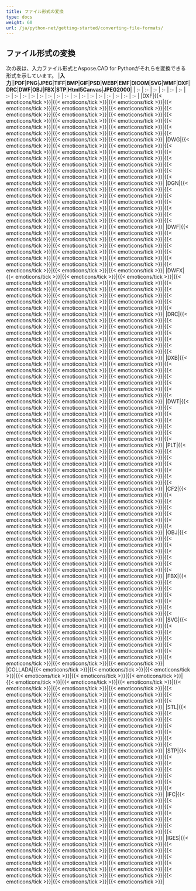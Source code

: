 ```yaml
---
title: ファイル形式の変換
type: docs
weight: 60
url: /ja/python-net/getting-started/converting-file-formats/
---
```


## **ファイル形式の変換**

次の表は、入力ファイル形式とAspose.CAD for Pythonがそれらを変換できる形式を示しています。
|**入力**||**PDF**|**PNG**|**JPEG**|**TIFF**|**BMP**|**GIF**|**PSD**|**WEBP**|**EMF**|**DICOM**|**SVG**|**WMF**|**DXF**|**DRC**|**DWF**|**OBJ**|**FBX**|**STP**|**Html5Canvas**|**JPEG2000**|
| :- | :- | :- | :- | :- | :- | :- | :- | :- | :- | :- | :- | :- | :- | :- | :- | :- | :- |  :- | :- | :- | :- |
|DXF|{{< emoticons/tick >}}|{{< emoticons/tick >}}|{{< emoticons/tick >}}|{{< emoticons/tick >}}|{{< emoticons/tick >}}|{{< emoticons/tick >}}|{{< emoticons/tick >}}|{{< emoticons/tick >}}|{{< emoticons/tick >}}|{{< emoticons/tick >}}|{{< emoticons/tick >}}|{{< emoticons/tick >}}|{{< emoticons/tick >}}|{{< emoticons/tick >}}|{{< emoticons/tick >}}|{{< emoticons/tick >}}|{{< emoticons/tick >}}|{{< emoticons/tick >}}|{{< emoticons/tick >}}|{{< emoticons/tick >}}|{{< emoticons/tick >}}|
|DWG|{{< emoticons/tick >}}|{{< emoticons/tick >}}|{{< emoticons/tick >}}|{{< emoticons/tick >}}|{{< emoticons/tick >}}|{{< emoticons/tick >}}|{{< emoticons/tick >}}|{{< emoticons/tick >}}|{{< emoticons/tick >}}|{{< emoticons/tick >}}|{{< emoticons/tick >}}|{{< emoticons/tick >}}|{{< emoticons/tick >}}|{{< emoticons/tick >}}|{{< emoticons/tick >}}|{{< emoticons/tick >}}|{{< emoticons/tick >}}|{{< emoticons/tick >}}|{{< emoticons/tick >}}|{{< emoticons/tick >}}|{{< emoticons/tick >}}|
|DGN|{{< emoticons/tick >}}|{{< emoticons/tick >}}|{{< emoticons/tick >}}|{{< emoticons/tick >}}|{{< emoticons/tick >}}|{{< emoticons/tick >}}|{{< emoticons/tick >}}|{{< emoticons/tick >}}|{{< emoticons/tick >}}|{{< emoticons/tick >}}|{{< emoticons/tick >}}|{{< emoticons/tick >}}|{{< emoticons/tick >}}|{{< emoticons/tick >}}|{{< emoticons/tick >}}|{{< emoticons/tick >}}|{{< emoticons/tick >}}|{{< emoticons/tick >}}|{{< emoticons/tick >}}|{{< emoticons/tick >}}|{{< emoticons/tick >}}|
|DWF|{{< emoticons/tick >}}|{{< emoticons/tick >}}|{{< emoticons/tick >}}|{{< emoticons/tick >}}|{{< emoticons/tick >}}|{{< emoticons/tick >}}|{{< emoticons/tick >}}|{{< emoticons/tick >}}|{{< emoticons/tick >}}|{{< emoticons/tick >}}|{{< emoticons/tick >}}|{{< emoticons/tick >}}|{{< emoticons/tick >}}|{{< emoticons/tick >}}|{{< emoticons/tick >}}|{{< emoticons/tick >}}|{{< emoticons/tick >}}|{{< emoticons/tick >}}|{{< emoticons/tick >}}|{{< emoticons/tick >}}|{{< emoticons/tick >}}|
|DWFX|{{< emoticons/tick >}}|{{< emoticons/tick >}}|{{< emoticons/tick >}}|{{< emoticons/tick >}}|{{< emoticons/tick >}}|{{< emoticons/tick >}}|{{< emoticons/tick >}}|{{< emoticons/tick >}}|{{< emoticons/tick >}}|{{< emoticons/tick >}}|{{< emoticons/tick >}}|{{< emoticons/tick >}}|{{< emoticons/tick >}}|{{< emoticons/tick >}}|{{< emoticons/tick >}}|{{< emoticons/tick >}}|{{< emoticons/tick >}}|{{< emoticons/tick >}}|{{< emoticons/tick >}}|{{< emoticons/tick >}}|{{< emoticons/tick >}}|
|DRC|{{< emoticons/tick >}}|{{< emoticons/tick >}}|{{< emoticons/tick >}}|{{< emoticons/tick >}}|{{< emoticons/tick >}}|{{< emoticons/tick >}}|{{< emoticons/tick >}}|{{< emoticons/tick >}}|{{< emoticons/tick >}}|{{< emoticons/tick >}}|{{< emoticons/tick >}}|{{< emoticons/tick >}}|{{< emoticons/tick >}}|{{< emoticons/tick >}}|{{< emoticons/tick >}}|{{< emoticons/tick >}}|{{< emoticons/tick >}}|{{< emoticons/tick >}}|{{< emoticons/tick >}}|{{< emoticons/tick >}}|{{< emoticons/tick >}}|
|DXB|{{< emoticons/tick >}}|{{< emoticons/tick >}}|{{< emoticons/tick >}}|{{< emoticons/tick >}}|{{< emoticons/tick >}}|{{< emoticons/tick >}}|{{< emoticons/tick >}}|{{< emoticons/tick >}}|{{< emoticons/tick >}}|{{< emoticons/tick >}}|{{< emoticons/tick >}}|{{< emoticons/tick >}}|{{< emoticons/tick >}}|{{< emoticons/tick >}}|{{< emoticons/tick >}}|{{< emoticons/tick >}}|{{< emoticons/tick >}}|{{< emoticons/tick >}}|{{< emoticons/tick >}}|{{< emoticons/tick >}}|{{< emoticons/tick >}}|
|DWT|{{< emoticons/tick >}}|{{< emoticons/tick >}}|{{< emoticons/tick >}}|{{< emoticons/tick >}}|{{< emoticons/tick >}}|{{< emoticons/tick >}}|{{< emoticons/tick >}}|{{< emoticons/tick >}}|{{< emoticons/tick >}}|{{< emoticons/tick >}}|{{< emoticons/tick >}}|{{< emoticons/tick >}}|{{< emoticons/tick >}}|{{< emoticons/tick >}}|{{< emoticons/tick >}}|{{< emoticons/tick >}}|{{< emoticons/tick >}}|{{< emoticons/tick >}}|{{< emoticons/tick >}}|{{< emoticons/tick >}}|{{< emoticons/tick >}}|
|PLT|{{< emoticons/tick >}}|{{< emoticons/tick >}}|{{< emoticons/tick >}}|{{< emoticons/tick >}}|{{< emoticons/tick >}}|{{< emoticons/tick >}}|{{< emoticons/tick >}}|{{< emoticons/tick >}}|{{< emoticons/tick >}}|{{< emoticons/tick >}}|{{< emoticons/tick >}}|{{< emoticons/tick >}}|{{< emoticons/tick >}}|{{< emoticons/tick >}}|{{< emoticons/tick >}}|{{< emoticons/tick >}}|{{< emoticons/tick >}}|{{< emoticons/tick >}}|{{< emoticons/tick >}}|{{< emoticons/tick >}}|{{< emoticons/tick >}}|
|CF2|{{< emoticons/tick >}}|{{< emoticons/tick >}}|{{< emoticons/tick >}}|{{< emoticons/tick >}}|{{< emoticons/tick >}}|{{< emoticons/tick >}}|{{< emoticons/tick >}}|{{< emoticons/tick >}}|{{< emoticons/tick >}}|{{< emoticons/tick >}}|{{< emoticons/tick >}}|{{< emoticons/tick >}}|{{< emoticons/tick >}}|{{< emoticons/tick >}}|{{< emoticons/tick >}}|{{< emoticons/tick >}}|{{< emoticons/tick >}}|{{< emoticons/tick >}}|{{< emoticons/tick >}}|{{< emoticons/tick >}}|{{< emoticons/tick >}}|
|OBJ|{{< emoticons/tick >}}|{{< emoticons/tick >}}|{{< emoticons/tick >}}|{{< emoticons/tick >}}|{{< emoticons/tick >}}|{{< emoticons/tick >}}|{{< emoticons/tick >}}|{{< emoticons/tick >}}|{{< emoticons/tick >}}|{{< emoticons/tick >}}|{{< emoticons/tick >}}|{{< emoticons/tick >}}|{{< emoticons/tick >}}|{{< emoticons/tick >}}|{{< emoticons/tick >}}|{{< emoticons/tick >}}|{{< emoticons/tick >}}|{{< emoticons/tick >}}|{{< emoticons/tick >}}|{{< emoticons/tick >}}|{{< emoticons/tick >}}|
|FBX|{{< emoticons/tick >}}|{{< emoticons/tick >}}|{{< emoticons/tick >}}|{{< emoticons/tick >}}|{{< emoticons/tick >}}|{{< emoticons/tick >}}|{{< emoticons/tick >}}|{{< emoticons/tick >}}|{{< emoticons/tick >}}|{{< emoticons/tick >}}|{{< emoticons/tick >}}|{{< emoticons/tick >}}|{{< emoticons/tick >}}|{{< emoticons/tick >}}|{{< emoticons/tick >}}|{{< emoticons/tick >}}|{{< emoticons/tick >}}|{{< emoticons/tick >}}|{{< emoticons/tick >}}|{{< emoticons/tick >}}|{{< emoticons/tick >}}|
|SVG|{{< emoticons/tick >}}|{{< emoticons/tick >}}|{{< emoticons/tick >}}|{{< emoticons/tick >}}|{{< emoticons/tick >}}|{{< emoticons/tick >}}|{{< emoticons/tick >}}|{{< emoticons/tick >}}|{{< emoticons/tick >}}|{{< emoticons/tick >}}|{{< emoticons/tick >}}|{{< emoticons/tick >}}|{{< emoticons/tick >}}|{{< emoticons/tick >}}|{{< emoticons/tick >}}|{{< emoticons/tick >}}|{{< emoticons/tick >}}|{{< emoticons/tick >}}|{{< emoticons/tick >}}|{{< emoticons/tick >}}|{{< emoticons/tick >}}|
|COLLADA|{{< emoticons/tick >}}|{{< emoticons/tick >}}|{{< emoticons/tick >}}|{{< emoticons/tick >}}|{{< emoticons/tick >}}|{{< emoticons/tick >}}|{{< emoticons/tick >}}|{{< emoticons/tick >}}|{{< emoticons/tick >}}|{{< emoticons/tick >}}|{{< emoticons/tick >}}|{{< emoticons/tick >}}|{{< emoticons/tick >}}|{{< emoticons/tick >}}|{{< emoticons/tick >}}|{{< emoticons/tick >}}|{{< emoticons/tick >}}|{{< emoticons/tick >}}|{{< emoticons/tick >}}|{{< emoticons/tick >}}|{{< emoticons/tick >}}|
|STL|{{< emoticons/tick >}}|{{< emoticons/tick >}}|{{< emoticons/tick >}}|{{< emoticons/tick >}}|{{< emoticons/tick >}}|{{< emoticons/tick >}}|{{< emoticons/tick >}}|{{< emoticons/tick >}}|{{< emoticons/tick >}}|{{< emoticons/tick >}}|{{< emoticons/tick >}}|{{< emoticons/tick >}}|{{< emoticons/tick >}}|{{< emoticons/tick >}}|{{< emoticons/tick >}}|{{< emoticons/tick >}}|{{< emoticons/tick >}}|{{< emoticons/tick >}}|{{< emoticons/tick >}}|{{< emoticons/tick >}}|{{< emoticons/tick >}}|
|STP|{{< emoticons/tick >}}|{{< emoticons/tick >}}|{{< emoticons/tick >}}|{{< emoticons/tick >}}|{{< emoticons/tick >}}|{{< emoticons/tick >}}|{{< emoticons/tick >}}|{{< emoticons/tick >}}|{{< emoticons/tick >}}|{{< emoticons/tick >}}|{{< emoticons/tick >}}|{{< emoticons/tick >}}|{{< emoticons/tick >}}|{{< emoticons/tick >}}|{{< emoticons/tick >}}|{{< emoticons/tick >}}|{{< emoticons/tick >}}|{{< emoticons/tick >}}|{{< emoticons/tick >}}|{{< emoticons/tick >}}|{{< emoticons/tick >}}|
|IFC|{{< emoticons/tick >}}|{{< emoticons/tick >}}|{{< emoticons/tick >}}|{{< emoticons/tick >}}|{{< emoticons/tick >}}|{{< emoticons/tick >}}|{{< emoticons/tick >}}|{{< emoticons/tick >}}|{{< emoticons/tick >}}|{{< emoticons/tick >}}|{{< emoticons/tick >}}|{{< emoticons/tick >}}|{{< emoticons/tick >}}|{{< emoticons/tick >}}|{{< emoticons/tick >}}|{{< emoticons/tick >}}|{{< emoticons/tick >}}|{{< emoticons/tick >}}|{{< emoticons/tick >}}|{{< emoticons/tick >}}|{{< emoticons/tick >}}|
|IGES|{{< emoticons/tick >}}|{{< emoticons/tick >}}|{{< emoticons/tick >}}|{{< emoticons/tick >}}|{{< emoticons/tick >}}|{{< emoticons/tick >}}|{{< emoticons/tick >}}|{{< emoticons/tick >}}|{{< emoticons/tick >}}|{{< emoticons/tick >}}|{{< emoticons/tick >}}|{{< emoticons/tick >}}|{{< emoticons/tick >}}|{{< emoticons/tick >}}|{{< emoticons/tick >}}|{{< emoticons/tick >}}|{{< emoticons/tick >}}|{{< emoticons/tick >}}|{{< emoticons/tick >}}|{{< emoticons/tick >}}|{{< emoticons/tick >}}|
